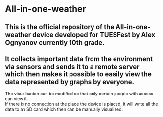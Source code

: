# All-in-one-weather
## This is the official repository of the All-in-one-weather device developed for TUESFest by Alex Ognyanov currently 10th grade.
## It collects important data from the environment via sensors and sends it to a remote server which then makes it possible to easily view the data represented by graphs by everyone. 
The visualisation can be modified so that only certain people with access can view it.  
If there is no connection at the place the device is placed, it will write all the data to an SD card which then can be manually visualized. 
